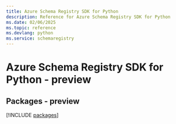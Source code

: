 ```yaml
---
title: Azure Schema Registry SDK for Python
description: Reference for Azure Schema Registry SDK for Python
ms.date: 02/06/2025
ms.topic: reference
ms.devlang: python
ms.service: schemaregistry
---
```

# Azure Schema Registry SDK for Python - preview
## Packages - preview
[!INCLUDE [packages](schema-registry-index.md)]